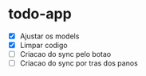 # todo-app

* [x] Ajustar os models
* [x] Limpar codigo
* [ ] Criacao do sync pelo botao
* [ ] Criacao do sync por tras dos panos